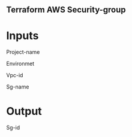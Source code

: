 ## Terraform AWS Security-group
# Inputs

Project-name

Environmet 

Vpc-id

Sg-name

# Output

Sg-id
